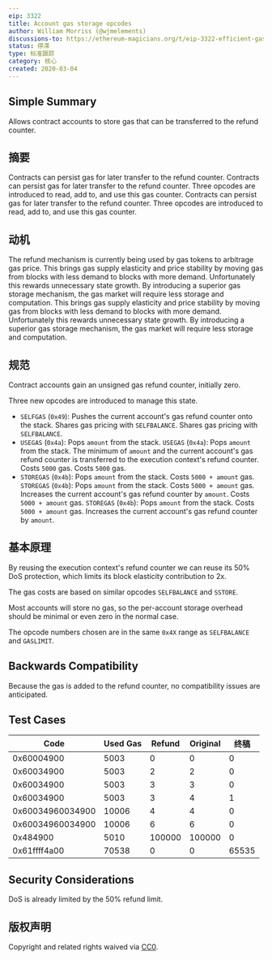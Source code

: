 ```yaml
---
eip: 3322
title: Account gas storage opcodes
author: William Morriss (@wjmelements)
discussions-to: https://ethereum-magicians.org/t/eip-3322-efficient-gas-storage/5470
status: 停滞
type: 标准跟踪
category: 核心
created: 2020-03-04
---
```


## Simple Summary
Allows contract accounts to store gas that can be transferred to the refund counter.

## 摘要
Contracts can persist gas for later transfer to the refund counter. Contracts can persist gas for later transfer to the refund counter. Three opcodes are introduced to read, add to, and use this gas counter. Contracts can persist gas for later transfer to the refund counter. Three opcodes are introduced to read, add to, and use this gas counter.

## 动机
The refund mechanism is currently being used by gas tokens to arbitrage gas price. This brings gas supply elasticity and price stability by moving gas from blocks with less demand to blocks with more demand. Unfortunately this rewards unnecessary state growth. By introducing a superior gas storage mechanism, the gas market will require less storage and computation. This brings gas supply elasticity and price stability by moving gas from blocks with less demand to blocks with more demand. Unfortunately this rewards unnecessary state growth. By introducing a superior gas storage mechanism, the gas market will require less storage and computation.

## 规范
Contract accounts gain an unsigned gas refund counter, initially zero.

Three new opcodes are introduced to manage this state.

* `SELFGAS` (`0x49`): Pushes the current account's gas refund counter onto the stack. Shares gas pricing with `SELFBALANCE`. Shares gas pricing with `SELFBALANCE`.
* `USEGAS` (`0x4a`): Pops `amount` from the stack. `USEGAS` (`0x4a`): Pops `amount` from the stack. The minimum of `amount` and the current account's gas refund counter is transferred to the execution context's refund counter. Costs `5000` gas. Costs `5000` gas.
* `STOREGAS` (`0x4b`): Pops `amount` from the stack. Costs `5000 + amount` gas. `STOREGAS` (`0x4b`): Pops `amount` from the stack. Costs `5000 + amount` gas. Increases the current account's gas refund counter by `amount`. Costs `5000 + amount` gas. `STOREGAS` (`0x4b`): Pops `amount` from the stack. Costs `5000 + amount` gas. Increases the current account's gas refund counter by `amount`.

## 基本原理
By reusing the execution context's refund counter we can reuse its 50% DoS protection, which limits its block elasticity contribution to 2x.

The gas costs are based on similar opcodes `SELFBALANCE` and `SSTORE`.

Most accounts will store no gas, so the per-account storage overhead should be minimal or even zero in the normal case.

The opcode numbers chosen are in the same `0x4X` range as `SELFBALANCE` and `GASLIMIT`.

## Backwards Compatibility
Because the gas is added to the refund counter, no compatibility issues are anticipated.

## Test Cases
| Code             | Used Gas | Refund | Original | 终稿    |
| ---------------- | -------- | ------ | -------- | ----- |
| 0x60004900       | 5003     | 0      | 0        | 0     |
| 0x60034900       | 5003     | 2      | 2        | 0     |
| 0x60034900       | 5003     | 3      | 3        | 0     |
| 0x60034900       | 5003     | 3      | 4        | 1     |
| 0x60034960034900 | 10006    | 4      | 4        | 0     |
| 0x60034960034900 | 10006    | 6      | 6        | 0     |
| 0x484900         | 5010     | 100000 | 100000   | 0     |
| 0x61ffff4a00     | 70538    | 0      | 0        | 65535 |


## Security Considerations
DoS is already limited by the 50% refund limit.

## 版权声明
Copyright and related rights waived via [CC0](../LICENSE.md).
